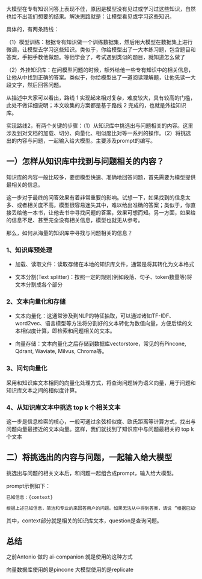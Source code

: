 

大模型在专有知识问答上表现不佳，原因是模型没有见过或学习过这些知识，自然也给不出我们想要的结果。解决思路就是：让模型看见或学习这些知识。

具体的，有两条路线：

（1）模型训练：根据专有知识做一个训练数据集，然后用大模型在数据集上进行微调，让模型去学习这些知识。类似于，你给模型出了一大本练习题，包含题目和答案，手把手教他做题。等他学会了，考试遇到类似的题目，就知道怎么做了

（2）外挂知识库：在问模型问题的时候，额外给他一些专有知识中的相关信息，让他从中找到正确的答案。类似于，你给模型出了一道阅读理解题，让他先读一大段文字，然后回答问题。


从描述中大家可以看出，路线 1 实现起来相对复杂，难度较大，具有较高的门槛，此处不做详细说明；本文收集的方案都是基于路线 2 完成的，也就是外挂知识库。

实现路线2，有两个关键的步骤：（1）从知识库中挑选出与问题相关的内容。这里涉及到对文档的加载、切分、向量化、相似度比对等一系列的操作。（2）将挑选出的内容与问题，一起输入给大模型。主要涉及prompt的编写。




## **一）怎样从知识库中找到与问题相关的内容？**

  

知识库的内容一般比较多，要想模型快速、准确地回答问题，首先需要为模型提供最相关的信息。

这一步对于最终的问答效果有着非常重要的影响。试想一下，如果找到的信息太多、或者相关度不高，模型很容易迷失其中，难以给出准确的答案；类似于，你直接丢给他一本书，让他去书中寻找问题的答案，效果可想而知。另一方面，如果给的信息不足、甚至完全没有相关信息，模型也就无从参考。

那么，如何从海量的知识库中寻找与问题相关的信息？


### **1、知识库预处理**

- 加载、读取文件：读取存储在本地的知识库文件，通常是将其转化为文本格式
    
- 文本分割(Text splitter)：按照一定的规则(例如段落、句子、token数量等)将文本分割成各个部分
    
      
    

### **2、文本向量化和存储**

- 文本向量化：这通常涉及到NLP的特征抽取，可以通过诸如TF-IDF、word2vec、语言模型等方法将分割好的文本转化为数值向量，方便后续的文本相似度计算，即检索和问题相关的文本。
    
- 向量存储：文本向量化之后存储到数据库vectorstore，常见的有Pincone, Qdrant, Waviate, Milvus, Chroma等。
    

### 

### **3、问句向量化**

采用和知识库文本相同的向量化处理方式，将查询问题转为语义向量，用于问题和知识库文本之间的相似度计算。


### **4、从知识库文本中挑选 top k 个相关文本**

这一步是信息检索的核心，一般可通过余弦相似度、欧氏距离等计算方式，找出与问题向量最接近的文本向量。这样，我们就找到了知识库中与问题最相关的 top k 个文本



## **二）将挑选出的内容与问题，一起输入给大模型**

挑选出与问题的相关文本后，和问题一起组合成prompt，输入给大模型。

prompt示例如下：

```bash
已知信息：{context}

根据上述已知信息，简洁和专业的来回答用户的问题。如果无法从中得到答案，请说 “根据已知信息无法回答该问题” 或 “没有提供足够的相关信息”，不允许在答案中添加编造成分，答案请使用中文。问题是：{question}

```

其中，context部分就是相关的知识库文本，question是查询问题。




## 总结

之前Antonio 做的 ai-companion 就是使用的这种方式

向量数据库使用的是pincone
大模型使用的是replicate

